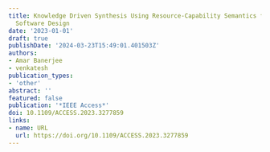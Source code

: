 ```yaml
---
title: Knowledge Driven Synthesis Using Resource-Capability Semantics for Control
  Software Design
date: '2023-01-01'
draft: true
publishDate: '2024-03-23T15:49:01.401503Z'
authors:
- Amar Banerjee
- venkatesh
publication_types:
- 'other'
abstract: ''
featured: false
publication: '*IEEE Access*'
doi: 10.1109/ACCESS.2023.3277859
links:
- name: URL
  url: https://doi.org/10.1109/ACCESS.2023.3277859
---
```


